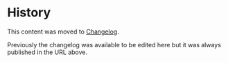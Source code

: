 # History

This content was moved to [Changelog](https://docs.meteor.com/changelog.html).

Previously the changelog was available to be edited here but it was always published in the URL above.
